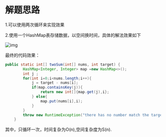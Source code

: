 # 解题思路

1.可以使用两次循环来实现效果

2.使用一个HashMap表存储数据，以空间换时间，具体的解法效果如下

![img](https://pic.leetcode-cn.com/146e209493728cd7b9fd6095c5947300732799db9b28b2f8e497525ea7b31d58-Messages%20Image(1369442164).png)

最终的代码效果：

```java
public static int[] twoSum(int[] nums, int target) {
        HashMap<Integer, Integer> map =new HashMap<>();
        int j ;
        for(int i=0;i<nums.length;i++){
            j = target - nums[i];
            if(map.containsKey(j)){
                return new int[]{map.get(j),i};
            } else{
                map.put(nums[i],i);
            }
        }
        throw new RuntimeException("there has no number match the target");
    }
```

其中，只循环一次，时间复杂为O(n),空间复杂度为S(n).